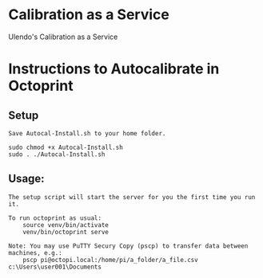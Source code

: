 # Calibration as a Service

Ulendo's Calibration as a Service

# Instructions to Autocalibrate in Octoprint

## Setup

	Save Autocal-Install.sh to your home folder.

	sudo chmod +x Autocal-Install.sh
	sudo . ./Autocal-Install.sh

## Usage:
	The setup script will start the server for you the first time you run it. 

	To run octoprint as usual:
		source venv/bin/activate
		venv/bin/octoprint serve
		
	Note: You may use PuTTY Secury Copy (pscp) to transfer data between machines, e.g.:
		pscp pi@octopi.local:/home/pi/a_folder/a_file.csv c:\Users\user001\Documents

